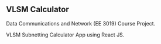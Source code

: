 <h2>VLSM Calculator</h2>
<p>Data Communications and Network (EE 3019) Course Project.</p>
<p>VLSM Subnetting Calculator App using React JS.</p>
